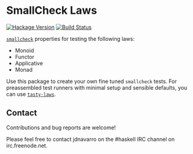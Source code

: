 # SmallCheck Laws

[![Hackage Version](https://img.shields.io/hackage/v/smallcheck-laws.svg)](https://hackage.haskell.org/package/smallcheck-laws)
[![Build Status](https://img.shields.io/travis/jdnavarro/smallcheck-laws.svg)](https://travis-ci.org/jdnavarro/smallcheck-laws)

[`smallcheck`](https://hackage.haskell.org/package/smallcheck) properties for
testing the following laws:

- Monoid
- Functor
- Applicative
- Monad

Use this package to create your own fine tuned `smallcheck` tests. For
preassembled test runners with minimal setup and sensible defaults, you can use
[`tasty-laws`](https://hackage.haskell.org/package/tasty-laws).

## Contact

Contributions and bug reports are welcome!

Please feel free to contact jdnavarro on the #haskell IRC channel on
irc.freenode.net.
